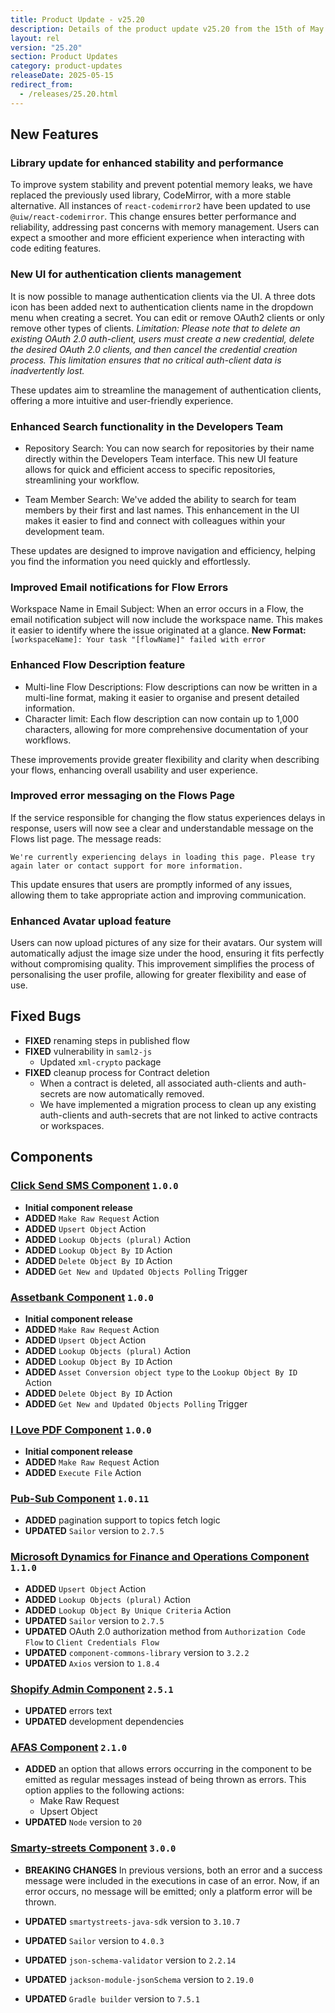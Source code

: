 ```yaml
---
title: Product Update - v25.20
description: Details of the product update v25.20 from the 15th of May 2025.
layout: rel
version: "25.20"
section: Product Updates
category: product-updates
releaseDate: 2025-05-15
redirect_from:
  - /releases/25.20.html
---
```


## New Features
### Library update for enhanced stability and performance
To improve system stability and prevent potential memory leaks, we have replaced the previously used library, CodeMirror, with a more stable alternative. 
All instances of `react-codemirror2` have been updated to use `@uiw/react-codemirror`. This change ensures better performance and reliability, addressing past concerns with memory management. 
Users can expect a smoother and more efficient experience when interacting with code editing features.

### New UI for authentication clients management
It is now possible to manage authentication clients via the UI. A three dots icon has been added next to authentication clients name in the dropdown menu when creating a secret. 
You can edit or remove OAuth2 clients or only remove other types of clients.
_Limitation: Please note that to delete an existing OAuth 2.0 auth-client, users must create a new credential, delete the desired OAuth 2.0 clients, and then cancel the credential creation process. This limitation ensures that no critical auth-client data is inadvertently lost._

These updates aim to streamline the management of authentication clients, offering a more intuitive and user-friendly experience.

### Enhanced Search functionality in the Developers Team
* Repository Search: You can now search for repositories by their name directly within the Developers Team interface. This new UI feature allows for quick and efficient access to specific repositories, streamlining your workflow.

* Team Member Search: We've added the ability to search for team members by their first and last names. This enhancement in the UI makes it easier to find and connect with colleagues within your development team.

These updates are designed to improve navigation and efficiency, helping you find the information you need quickly and effortlessly.

### Improved Email notifications for Flow Errors
Workspace Name in Email Subject: When an error occurs in a Flow, the email notification subject will now include the workspace name. This makes it easier to identify where the issue originated at a glance.
**New Format:** `[workspaceName]: Your task "[flowName]" failed with error`

### Enhanced Flow Description feature
* Multi-line Flow Descriptions: Flow descriptions can now be written in a multi-line format, making it easier to organise and present detailed information.
* Character limit: Each flow description can now contain up to 1,000 characters, allowing for more comprehensive documentation of your workflows.

These improvements provide greater flexibility and clarity when describing your flows, enhancing overall usability and user experience.

### Improved error messaging on the Flows Page
If the service responsible for changing the flow status experiences delays in response, users will now see a clear and understandable message on the Flows list page. The message reads:

`We're currently experiencing delays in loading this page. Please try again later or contact support for more information.`

This update ensures that users are promptly informed of any issues, allowing them to take appropriate action and improving communication.

### Enhanced Avatar upload feature
Users can now upload pictures of any size for their avatars. Our system will automatically adjust the image size under the hood, ensuring it fits perfectly without compromising quality.
This improvement simplifies the process of personalising the user profile, allowing for greater flexibility and ease of use.

## Fixed Bugs
*   **FIXED** renaming steps in published flow
*   **FIXED** vulnerability in `saml2-js`
    * Updated `xml-crypto` package
*   **FIXED** cleanup process for Contract deletion
    * When a contract is deleted, all associated auth-clients and auth-secrets are now automatically removed.
    * We have implemented a migration process to clean up any existing auth-clients and auth-secrets that are not linked to active contracts or workspaces.

## Components
### [Click Send SMS Component](/components/click-send-sms/) `1.0.0`
*   **Initial component release**
*   **ADDED** `Make Raw Request` Action
*   **ADDED** `Upsert Object` Action
*   **ADDED** `Lookup Objects (plural)` Action
*   **ADDED** `Lookup Object By ID` Action
*   **ADDED** `Delete Object By ID` Action
*   **ADDED** `Get New and Updated Objects Polling` Trigger

### [Assetbank Component](/components/assetbank/) `1.0.0`
*   **Initial component release**
*   **ADDED** `Make Raw Request` Action
*   **ADDED** `Upsert Object` Action
*   **ADDED** `Lookup Objects (plural)` Action
*   **ADDED** `Lookup Object By ID` Action
*   **ADDED** `Asset Conversion object type` to the `Lookup Object By ID` Action
*   **ADDED** `Delete Object By ID` Action
*   **ADDED** `Get New and Updated Objects Polling` Trigger

### [I Love PDF Component](/components/i-love-pdf/) `1.0.0`
*   **Initial component release**
*   **ADDED** `Make Raw Request` Action
*   **ADDED** `Execute File` Action


### [Pub-Sub Component](/components/pub-sub/) `1.0.11`
*   **ADDED** pagination support to topics fetch logic
*   **UPDATED** `Sailor` version to `2.7.5`

### [Microsoft Dynamics for Finance and Operations Component](/components/ms-dynamics-for-finance-operations/) `1.1.0`
*   **ADDED** `Upsert Object` Action
*   **ADDED** `Lookup Objects (plural)` Action
*   **ADDED** `Lookup Object By Unique Criteria` Action
*   **UPDATED** `Sailor` version to `2.7.5`
*   **UPDATED** OAuth 2.0 authorization method from `Authorization Code Flow` to `Client Credentials Flow`
*   **UPDATED** `component-commons-library` version to `3.2.2`
*   **UPDATED** `Axios` version to `1.8.4`

### [Shopify Admin Component](/components/shopify-admin-v2/) `2.5.1`
*   **UPDATED** errors text
*   **UPDATED** development dependencies

### [AFAS Component](/components/afas/) `2.1.0`
*   **ADDED** an option that allows errors occurring in the component to be emitted as regular messages instead of being thrown as errors. This option applies to the following actions:
    * Make Raw Request
    * Upsert Object
*   **UPDATED** `Node` version to `20`

### [Smarty-streets Component](/components/smarty-streets/) `3.0.0`
*   **BREAKING CHANGES** In previous versions, both an error and a success message were included in the executions in case of an error. Now, if an error occurs, no message will be emitted; only a platform error will be thrown.

*   **UPDATED** `smartystreets-java-sdk` version to `3.10.7`
*   **UPDATED** `Sailor` version to `4.0.3`
*   **UPDATED** `json-schema-validator` version to `2.2.14`
*   **UPDATED** `jackson-module-jsonSchema` version to `2.19.0`
*   **UPDATED** `Gradle builder` version to `7.5.1`

